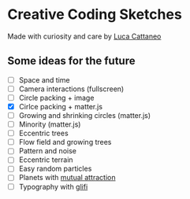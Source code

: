 # Creative Coding Sketches

Made with curiosity and care by [Luca Cattaneo](https://www.instagram.com/lucacattan3o/)

## Some ideas for the future

- [ ] Space and time
- [ ] Camera interactions (fullscreen)
- [ ] Circle packing + image
- [x] Cirlce packing + matter.js
- [ ] Growing and shrinking circles (matter.js)
- [ ] Minority (matter.js)
- [ ] Eccentric trees
- [ ] Flow field and growing trees
- [ ] Pattern and noise
- [ ] Eccentric terrain
- [ ] Easy random particles
- [ ] Planets with [mutual attraction](https://www.youtube.com/watch?v=GjbKsOkN1Oc)
- [ ] Typography with [glifi](https://www.domestika.org/it/courses/2729-coding-creativo-realizza-visual-con-javascript/units/9672-tipo-di-schizzo#course_lesson_28444)